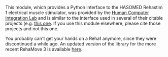 This module, which provides a Python interface to the HASOMED Rehastim 1 electrical muscle stimulator, was provided by the [Human Computer Integration Lab](https://lab.plopes.org) and is similar to the interface used in several of their citable projects (e.g. [this one](https://github.com/PedroLopes/muscle-plotter/tree/master/muscleplotter/modules/ems). If you use this module elsewhere, please cite those projects and not this one.

You probably can't get your hands on a Reha1 anymore, since they were discontinued a while ago. An updated version of the library for the more recent RehaMove 3 is available [here](https://lab.plopes.org/rehalib.html).

